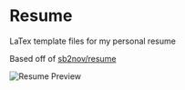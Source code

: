 # Resume
LaTex template files for my personal resume

Based off of [sb2nov/resume](https://github.com/sb2nov/resume/)

![Resume Preview](resume.png)
